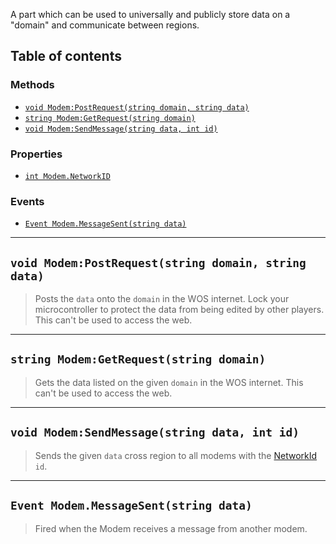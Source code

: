 A part which can be used to universally and publicly store data on a "domain" and communicate between regions.

## Table of contents

### Methods
* [`void Modem:PostRequest(string domain, string data)`](#void-modempostrequeststring-domain-string-data)
* [`string Modem:GetRequest(string domain)`](#string-modemgetrequeststring-domain)
* [`void Modem:SendMessage(string data, int id)`](#void-modemsendmessagestring-data-int-id)

### Properties
* [`int Modem.NetworkID`](#)

### Events
* [`Event Modem.MessageSent(string data)`](#event-modemmessagesentstring-data)

___

## `void Modem:PostRequest(string domain, string data)`

> Posts the `data` onto the `domain` in the WOS internet. Lock your microcontroller to protect the data from being edited by other players.
> This can't be used to access the web.

___

## `string Modem:GetRequest(string domain)`

> Gets the data listed on the given `domain` in the WOS internet.
> This can't be used to access the web.

___

## `void Modem:SendMessage(string data, int id)`

> Sends the given `data` cross region to all modems with the [NetworkId](#) `id`.

___

## `Event Modem.MessageSent(string data)`

> Fired when the Modem receives a message from another modem.
